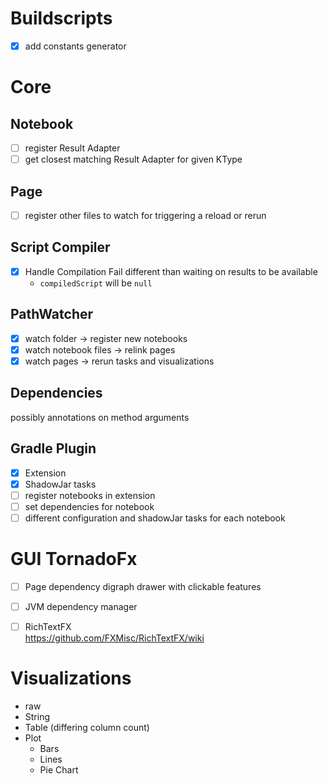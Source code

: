# Buildscripts

- [x] add constants generator

# Core

## Notebook

- [ ] register Result Adapter
- [ ] get closest matching Result Adapter for given KType

## Page

- [ ] register other files to watch for triggering a reload or rerun

## Script Compiler

- [x] Handle Compilation Fail different than waiting on results to be available
  - `compiledScript` will be `null`

## PathWatcher

- [x] watch folder -> register new notebooks
- [x] watch notebook files -> relink pages
- [x] watch pages -> rerun tasks and visualizations

## Dependencies

possibly annotations on method arguments

## Gradle Plugin

- [x] Extension
- [x] ShadowJar tasks
- [ ] register notebooks in extension
- [ ] set dependencies for notebook
- [ ] different configuration and shadowJar tasks for each notebook

# GUI TornadoFx

- [ ] Page dependency digraph drawer with clickable features
- [ ] JVM dependency manager

- [ ] RichTextFX  
      https://github.com/FXMisc/RichTextFX/wiki

# Visualizations

- raw
- String
- Table (differing column count)
- Plot
  - Bars
  - Lines
  - Pie Chart